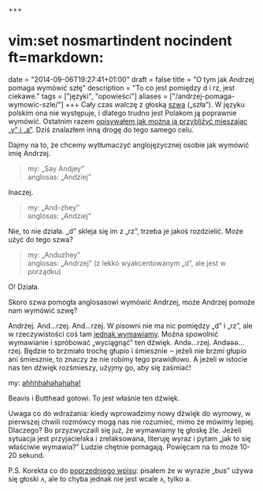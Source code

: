 +++
# vim:set nosmartindent nocindent ft=markdown:
date = "2014-09-06T19:27:41+01:00"
draft = false
title = "O tym jak Andrzej pomaga wymówić szłę"
description = "To co jest pomiędzy d i rz, jest ciekawe."
tags = ["języki", "opowieści"]
aliases = ["/andrzej-pomaga-wymowic-szle/"]
+++
Cały czas walczę z głoską [szwa](https://pl.wikipedia.org/wiki/Szwa) („szła”).
W języku polskim ona nie występuje, i dlatego trudno jest Polakom ją poprawnie
wymówić. Ostatnim razem [opisywałem jak można ją przybliżyć mieszając „y”
i „a”](/2011/07/16/angielska-wymowa-bus-boss-bass/).
Dziś znalazłem inną drogę do tego samego celu.

Dajmy na to, że chcemy wytłumaczyć anglojęzycznej osobie jak wymówić imię Andrzej.

> my: „Say Andjey”  
> anglosas: „Andziej”

Inaczej.

> my: „And-zhey”  
> anglosas: „Andziej”

Nie, to nie działa. „d” skleja się im z „rz”, trzeba je jakoś rozdzielić. Może
użyć do tego szwa?

> my: „Anduzhey”  
> anglosas: „Andrzej” (z lekko wyakcentowanym „d”, ale jest w porządku)

O! Działa.

Skoro szwa pomogła anglosasowi wymówić Andrzej, może Andrzej pomoże nam wymówić
szwę?

Andrzej. And…rzej. And…rzej. W pisowni nie ma nic pomiędzy „d” i „rz”, ale
w rzeczywistości coś tam [jednak
wymawiamy](https://en.wikipedia.org/wiki/File:Mid-central_vowel.ogg). Można
spowolnić wymawianie i spróbować „wyciągnąć” ten dźwięk. Andə…rzej. Andəəə…rzej.
Będzie to brzmiało trochę głupio i śmiesznie ‒ jeżeli nie brzmi głupio ani
śmiesznie, to znaczy że nie robimy tego prawidłowo. A jeżeli w istocie nas ten
dźwięk rozśmieszy, użyjmy go, aby się zaśmiać!

my: [əhhhhəhəhəhəhə!](http://youtu.be/m1agaZinJHg)

Beavis i Butthead gotowi. To jest właśnie ten dźwięk.

Uwaga co do wdrażania: kiedy wprowadzimy nowy dźwięk do wymowy, w pierwszej
chwili rozmówcy mogą nas nie rozumieć, mimo że mówimy lepiej. Dlaczego? Bo
przyzwyczaili się już, że wymawiamy tę głoskę źle. Jeżeli sytuacja jest
przyjacielska i zrelaksowana, literuję wyraz i pytam „jak to się właściwie
wymawia?” Ludzie chętnie pomagają. Powięcam na to może 10-20 sekund.

P.S. Korekta co do [poprzedniego
wpisu](/2011/07/16/angielska-wymowa-bus-boss-bass/):
pisałem że w wyrazie „bus” używa się głoski ʌ, ale to chyba jednak nie jest
wcale ʌ, tylko ə.
